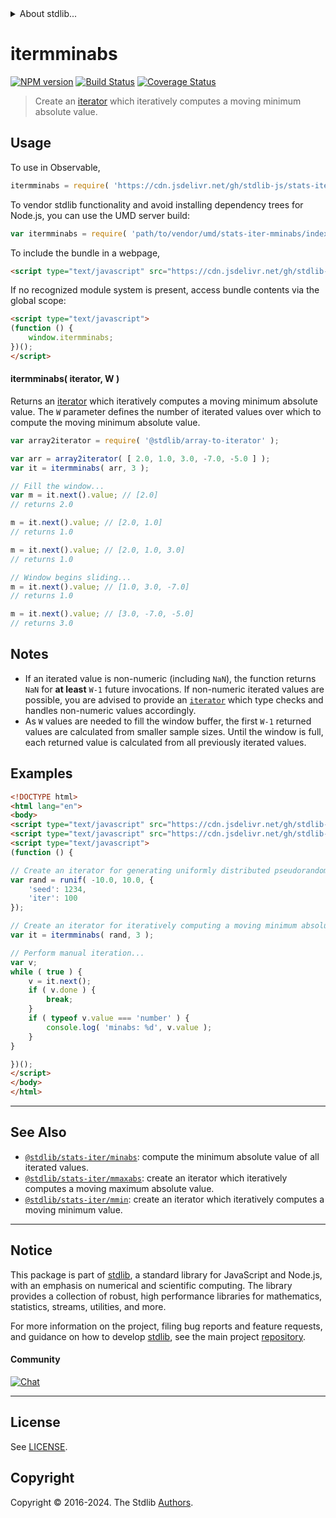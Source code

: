 <!--

@license Apache-2.0

Copyright (c) 2019 The Stdlib Authors.

Licensed under the Apache License, Version 2.0 (the "License");
you may not use this file except in compliance with the License.
You may obtain a copy of the License at

   http://www.apache.org/licenses/LICENSE-2.0

Unless required by applicable law or agreed to in writing, software
distributed under the License is distributed on an "AS IS" BASIS,
WITHOUT WARRANTIES OR CONDITIONS OF ANY KIND, either express or implied.
See the License for the specific language governing permissions and
limitations under the License.

-->


<details>
  <summary>
    About stdlib...
  </summary>
  <p>We believe in a future in which the web is a preferred environment for numerical computation. To help realize this future, we've built stdlib. stdlib is a standard library, with an emphasis on numerical and scientific computation, written in JavaScript (and C) for execution in browsers and in Node.js.</p>
  <p>The library is fully decomposable, being architected in such a way that you can swap out and mix and match APIs and functionality to cater to your exact preferences and use cases.</p>
  <p>When you use stdlib, you can be absolutely certain that you are using the most thorough, rigorous, well-written, studied, documented, tested, measured, and high-quality code out there.</p>
  <p>To join us in bringing numerical computing to the web, get started by checking us out on <a href="https://github.com/stdlib-js/stdlib">GitHub</a>, and please consider <a href="https://opencollective.com/stdlib">financially supporting stdlib</a>. We greatly appreciate your continued support!</p>
</details>

# itermminabs

[![NPM version][npm-image]][npm-url] [![Build Status][test-image]][test-url] [![Coverage Status][coverage-image]][coverage-url] <!-- [![dependencies][dependencies-image]][dependencies-url] -->

> Create an [iterator][mdn-iterator-protocol] which iteratively computes a moving minimum absolute value.

<section class="intro">

</section>

<!-- /.intro -->

<!-- Package usage documentation. -->



<section class="usage">

## Usage

To use in Observable,

```javascript
itermminabs = require( 'https://cdn.jsdelivr.net/gh/stdlib-js/stats-iter-mminabs@umd/browser.js' )
```

To vendor stdlib functionality and avoid installing dependency trees for Node.js, you can use the UMD server build:

```javascript
var itermminabs = require( 'path/to/vendor/umd/stats-iter-mminabs/index.js' )
```

To include the bundle in a webpage,

```html
<script type="text/javascript" src="https://cdn.jsdelivr.net/gh/stdlib-js/stats-iter-mminabs@umd/browser.js"></script>
```

If no recognized module system is present, access bundle contents via the global scope:

```html
<script type="text/javascript">
(function () {
    window.itermminabs;
})();
</script>
```

#### itermminabs( iterator, W )

Returns an [iterator][mdn-iterator-protocol] which iteratively computes a moving minimum absolute value. The `W` parameter defines the number of iterated values over which to compute the moving minimum absolute value.

```javascript
var array2iterator = require( '@stdlib/array-to-iterator' );

var arr = array2iterator( [ 2.0, 1.0, 3.0, -7.0, -5.0 ] );
var it = itermminabs( arr, 3 );

// Fill the window...
var m = it.next().value; // [2.0]
// returns 2.0

m = it.next().value; // [2.0, 1.0]
// returns 1.0

m = it.next().value; // [2.0, 1.0, 3.0]
// returns 1.0

// Window begins sliding...
m = it.next().value; // [1.0, 3.0, -7.0]
// returns 1.0

m = it.next().value; // [3.0, -7.0, -5.0]
// returns 3.0
```

</section>

<!-- /.usage -->

<!-- Package usage notes. Make sure to keep an empty line after the `section` element and another before the `/section` close. -->

<section class="notes">

## Notes

-   If an iterated value is non-numeric (including `NaN`), the function returns `NaN` for **at least** `W-1` future invocations. If non-numeric iterated values are possible, you are advised to provide an [`iterator`][mdn-iterator-protocol] which type checks and handles non-numeric values accordingly.
-   As `W` values are needed to fill the window buffer, the first `W-1` returned values are calculated from smaller sample sizes. Until the window is full, each returned value is calculated from all previously iterated values.

</section>

<!-- /.notes -->

<!-- Package usage examples. -->

<section class="examples">

## Examples

<!-- eslint no-undef: "error" -->

```html
<!DOCTYPE html>
<html lang="en">
<body>
<script type="text/javascript" src="https://cdn.jsdelivr.net/gh/stdlib-js/random-iter-uniform@umd/browser.js"></script>
<script type="text/javascript" src="https://cdn.jsdelivr.net/gh/stdlib-js/stats-iter-mminabs@umd/browser.js"></script>
<script type="text/javascript">
(function () {

// Create an iterator for generating uniformly distributed pseudorandom numbers:
var rand = runif( -10.0, 10.0, {
    'seed': 1234,
    'iter': 100
});

// Create an iterator for iteratively computing a moving minimum absolute value:
var it = itermminabs( rand, 3 );

// Perform manual iteration...
var v;
while ( true ) {
    v = it.next();
    if ( v.done ) {
        break;
    }
    if ( typeof v.value === 'number' ) {
        console.log( 'minabs: %d', v.value );
    }
}

})();
</script>
</body>
</html>
```

</section>

<!-- /.examples -->

<!-- Section to include cited references. If references are included, add a horizontal rule *before* the section. Make sure to keep an empty line after the `section` element and another before the `/section` close. -->

<section class="references">

</section>

<!-- /.references -->

<!-- Section for related `stdlib` packages. Do not manually edit this section, as it is automatically populated. -->

<section class="related">

* * *

## See Also

-   <span class="package-name">[`@stdlib/stats-iter/minabs`][@stdlib/stats/iter/minabs]</span><span class="delimiter">: </span><span class="description">compute the minimum absolute value of all iterated values.</span>
-   <span class="package-name">[`@stdlib/stats-iter/mmaxabs`][@stdlib/stats/iter/mmaxabs]</span><span class="delimiter">: </span><span class="description">create an iterator which iteratively computes a moving maximum absolute value.</span>
-   <span class="package-name">[`@stdlib/stats-iter/mmin`][@stdlib/stats/iter/mmin]</span><span class="delimiter">: </span><span class="description">create an iterator which iteratively computes a moving minimum value.</span>

</section>

<!-- /.related -->

<!-- Section for all links. Make sure to keep an empty line after the `section` element and another before the `/section` close. -->


<section class="main-repo" >

* * *

## Notice

This package is part of [stdlib][stdlib], a standard library for JavaScript and Node.js, with an emphasis on numerical and scientific computing. The library provides a collection of robust, high performance libraries for mathematics, statistics, streams, utilities, and more.

For more information on the project, filing bug reports and feature requests, and guidance on how to develop [stdlib][stdlib], see the main project [repository][stdlib].

#### Community

[![Chat][chat-image]][chat-url]

---

## License

See [LICENSE][stdlib-license].


## Copyright

Copyright &copy; 2016-2024. The Stdlib [Authors][stdlib-authors].

</section>

<!-- /.stdlib -->

<!-- Section for all links. Make sure to keep an empty line after the `section` element and another before the `/section` close. -->

<section class="links">

[npm-image]: http://img.shields.io/npm/v/@stdlib/stats-iter-mminabs.svg
[npm-url]: https://npmjs.org/package/@stdlib/stats-iter-mminabs

[test-image]: https://github.com/stdlib-js/stats-iter-mminabs/actions/workflows/test.yml/badge.svg?branch=v0.2.0
[test-url]: https://github.com/stdlib-js/stats-iter-mminabs/actions/workflows/test.yml?query=branch:v0.2.0

[coverage-image]: https://img.shields.io/codecov/c/github/stdlib-js/stats-iter-mminabs/main.svg
[coverage-url]: https://codecov.io/github/stdlib-js/stats-iter-mminabs?branch=main

<!--

[dependencies-image]: https://img.shields.io/david/stdlib-js/stats-iter-mminabs.svg
[dependencies-url]: https://david-dm.org/stdlib-js/stats-iter-mminabs/main

-->

[chat-image]: https://img.shields.io/gitter/room/stdlib-js/stdlib.svg
[chat-url]: https://app.gitter.im/#/room/#stdlib-js_stdlib:gitter.im

[stdlib]: https://github.com/stdlib-js/stdlib

[stdlib-authors]: https://github.com/stdlib-js/stdlib/graphs/contributors

[umd]: https://github.com/umdjs/umd
[es-module]: https://developer.mozilla.org/en-US/docs/Web/JavaScript/Guide/Modules

[deno-url]: https://github.com/stdlib-js/stats-iter-mminabs/tree/deno
[deno-readme]: https://github.com/stdlib-js/stats-iter-mminabs/blob/deno/README.md
[umd-url]: https://github.com/stdlib-js/stats-iter-mminabs/tree/umd
[umd-readme]: https://github.com/stdlib-js/stats-iter-mminabs/blob/umd/README.md
[esm-url]: https://github.com/stdlib-js/stats-iter-mminabs/tree/esm
[esm-readme]: https://github.com/stdlib-js/stats-iter-mminabs/blob/esm/README.md
[branches-url]: https://github.com/stdlib-js/stats-iter-mminabs/blob/main/branches.md

[stdlib-license]: https://raw.githubusercontent.com/stdlib-js/stats-iter-mminabs/main/LICENSE

[mdn-iterator-protocol]: https://developer.mozilla.org/en-US/docs/Web/JavaScript/Reference/Iteration_protocols#The_iterator_protocol

<!-- <related-links> -->

[@stdlib/stats/iter/minabs]: https://github.com/stdlib-js/stats-iter-minabs/tree/umd

[@stdlib/stats/iter/mmaxabs]: https://github.com/stdlib-js/stats-iter-mmaxabs/tree/umd

[@stdlib/stats/iter/mmin]: https://github.com/stdlib-js/stats-iter-mmin/tree/umd

<!-- </related-links> -->

</section>

<!-- /.links -->
